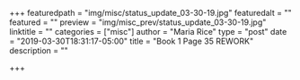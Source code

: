 +++
featuredpath = "img/misc/status_update_03-30-19.jpg"
featuredalt = ""
featured = ""
preview = "img/misc_prev/status_update_03-30-19.jpg"
linktitle = ""
categories = ["misc"]
author = "Maria Rice"
type = "post"
date = "2019-03-30T18:31:17-05:00"
title = "Book 1 Page 35 REWORK"
description = ""

+++

